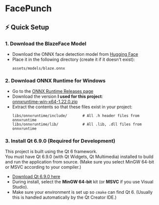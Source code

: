 # FacePunch


## ⚡️ Quick Setup

### 1. **Download the BlazeFace Model**
- Download the ONNX face detection model from [Hugging Face](https://huggingface.co/garavv/blazeface-onnx/resolve/main/blaze.onnx)
- Place it in the following directory (create it if it doesn't exist):
    ```
    assets/models/blaze.onnx
    ```

### 2. **Download ONNX Runtime for Windows**
- Go to the [ONNX Runtime Releases page](https://github.com/microsoft/onnxruntime/releases)
- Download the version **I used for this project**:  
  [onnxruntime-win-x64-1.22.0.zip](https://github.com/microsoft/onnxruntime/releases/download/v1.22.0/onnxruntime-win-x64-1.22.0.zip)
- Extract the contents so that these files exist in your project:
    ```
    libs/onnxruntime/include/       # All .h header files from onnxruntime
    libs/onnxruntime/lib/           # All .lib, .dll files from onnxruntime
    ```


### 3. Install Qt 6.9.0 (Required for Development)

This project is built using the Qt 6 framework.  
You must have Qt 6.9.0 (with Qt Widgets, Qt Multimedia) installed to build and run the application from source.
 (Make sure you select MinGW 64-bit or MSVC according to your compiler.)
- [Download Qt 6.9.0 here](https://www.qt.io/download-qt-installer)
- During install, select the **MinGW 64-bit** kit (or **MSVC** if you use Visual Studio).
- Make sure your environment is set up so `cmake` can find Qt 6. (Usually this is handled automatically by the Qt Creator IDE.)
